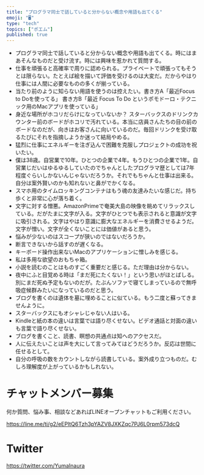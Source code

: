 ```yaml
---
title: "プログラマ同士で話していると分からない概念や用語も出てくる"
emoji: "🖥"
type: "tech"
topics: ["ポエム"]
published: true
---
```



- プログラマ同士で話していると分からない概念や用語も出てくる。時にはまあそんなものだと受け流す。時には興味を惹かれて質問する。
- 仕事を頑張ると高確率で周りに認められる。プライベートで頑張ってもそうとは限らない。たとえば絵を描いて評価を受けるのは大変だ。だからやはり仕事には人間に必要なものの多くが揃っている。
- 当たり前のように知らない用語を使うのは控えたい。書き方A「最近Focus to Doを使ってる」 書き方B「最近 Focus To Do というポモドーロ・テクニック用のMacアプリを使っている」
- 身近な場所がホコリだらけになっていないか？ スターバックスのドリンクカウンター前のボードがホコリで汚れている。本当に店員さんたちの目の前のボードなのだが、向きはお客さんに向いているのだ。毎回ドリンクを受け取るたびにそれを指摘しようか迷って結局やめる。
- 猛烈に仕事にエネルギーを注ぎ込んで困難を克服しプロジェクトの成功を祝いたい。
- 僕は38歳。自営業で10年。ひとつの企業で4年。もうひとつの企業で1年。自営業じだいはゆるゆるしていたのでちゃんとしたプログラマ歴としては7年程度ぐらいしかないんじゃないだろうか。それでもちゃんと仕事は出来る。自分は案外賢いのかも知れないと鼻がでかくなる。
- スマホ用のタイムロッキングコンテナはもう魂の友達みたいな感じだ。持ち歩くと非常に心が落ち着く。
- 文字に対する憎悪。AmazonPrimeで奄美大島の映像を眺めてリラックスしている。だがたまに文字が入る。文字がひとつでも表示されると意識が文字に吸引される。文字はやはり意識に膨大なエネルギーを消費させるようだ。文字が憎い。文字が全くないことには価値があると思う。
- 悩みが少ないのはスコープが狭いのではないだろうか。
- 断言できないから話すのが遅くなる。
- キーボード操作出来ないMacのアプリケーションに憎しみを感じる。
- 私は多用な欲望のおもちゃ箱。
- 小説を読むのことはものすごく重要だと感じる。ただ理由は分からない。
- 夜中にふと目覚める時は「まだ死にたくない！」という思いがほとばしる。別にまだ死ぬ予定もないのだが。たぶんソファで寝てしまっているので無呼吸症候群みたいになっているのだと思う。
- ブログを書くのは遺体を墓に埋めることに似ている。もう二度と蘇ってきませんように。
- スターバックスにもオシャレじゃない人はいる。
- Kindleと紙の本の違いは言葉では語り尽くせない。ビデオ通話と対面の違いも言葉で語り尽くせない。
- ブログを書くこと、読書、瞑想の共通点は知へのアクセスだ。
- 人に伝えたいことは声を大にして言ってみてはどうだろうか。反応は世間に任せるとして。
- 自分の呼吸の数をカウントしながら読書している。案外成り立つものだ。むしろ理解度が上がっているかもしれない。

# チャットメンバー募集


何か質問、悩み事、相談などあればLINEオープンチャットもご利用ください。

https://line.me/ti/g2/eEPltQ6Tzh3pYAZV8JXKZqc7PJ6L0rpm573dcQ


# Twitter

https://twitter.com/YumaInaura

